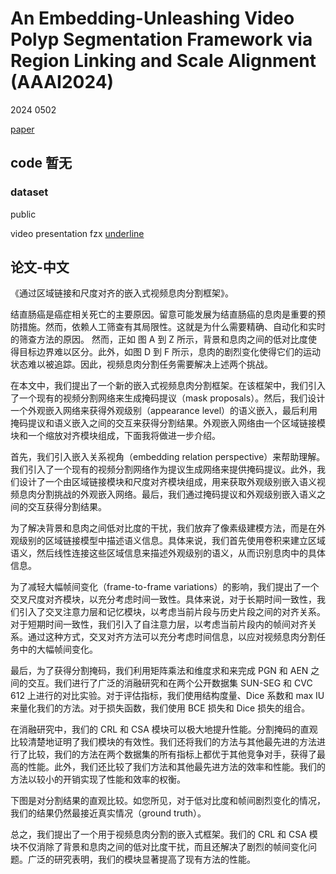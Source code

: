# An Embedding-Unleashing Video Polyp Segmentation Framework via Region Linking and Scale Alignment (AAAI2024)

2024 0502

[paper](https://ojs.aaai.org/index.php/AAAI/article/view/27942)

## code 暂无

### dataset
public

video presentation fzx [underline](https://underline.io/lecture/92467-an-embedding-unleashing-video-polyp-segmentation-framework-via-region-linking-and-scale-alignment)

## 论文-中文

《通过区域链接和尺度对齐的嵌入式视频息肉分割框架》。

结直肠癌是癌症相关死亡的主要原因。留意可能发展为结直肠癌的息肉是重要的预防措施。然而，依赖人工筛查有其局限性。这就是为什么需要精确、自动化和实时的筛查方法的原因。 然而，正如 图 A 到 Z 所示，背景和息肉之间的低对比度使得目标边界难以区分。此外，如图 D 到 F 所示，息肉的剧烈变化使得它们的运动状态难以被追踪。因此，视频息肉分割任务需要解决上述两个挑战。

在本文中，我们提出了一个新的嵌入式视频息肉分割框架。在该框架中，我们引入了一个现有的视频分割网络来生成掩码提议（mask proposals）。然后，我们设计一个外观嵌入网络来获得外观级别（appearance level）的语义嵌入，最后利用掩码提议和语义嵌入之间的交互来获得分割结果。外观嵌入网络由一个区域链接模块和一个缩放对齐模块组成，下面我将做进一步介绍。

首先，我们引入嵌入关系视角（embedding relation perspective）来帮助理解。我们引入了一个现有的视频分割网络作为提议生成网络来提供掩码提议。此外，我们设计了一个由区域链接模块和尺度对齐模块组成，用来获取外观级别嵌入语义视频息肉分割挑战的外观嵌入网络。最后，我们通过掩码提议和外观级别嵌入语义之间的交互获得分割结果。

为了解决背景和息肉之间低对比度的干扰，我们放弃了像素级建模方法，而是在外观级别的区域链接模型中描述语义信息。具体来说，我们首先使用卷积来建立区域语义，然后线性连接这些区域信息来描述外观级别的语义，从而识别息肉中的具体信息。

为了减轻大幅帧间变化（frame-to-frame variations）的影响，我们提出了一个交叉尺度对齐模块，以充分考虑时间一致性。具体来说，对于长期时间一致性，我们引入了交叉注意力层和记忆模块，以考虑当前片段与历史片段之间的对齐关系。对于短期时间一致性，我们引入了自注意力层，以考虑当前片段内的帧间对齐关系。通过这种方式，交叉对齐方法可以充分考虑时间信息，以应对视频息肉分割任务中的大幅帧间变化。

最后，为了获得分割掩码，我们利用矩阵乘法和维度求和来完成 PGN 和 AEN 之间的交互。我们进行了广泛的消融研究和在两个公开数据集 SUN-SEG 和 CVC 612 上进行的对比实验。对于评估指标，我们使用结构度量、Dice 系数和 max IU 来量化我们的方法。对于损失函数，我们使用 BCE 损失和 Dice 损失的组合。

在消融研究中，我们的 CRL 和 CSA 模块可以极大地提升性能。分割掩码的直观比较清楚地证明了我们模块的有效性。我们还将我们的方法与其他最先进的方法进行了比较，我们的方法在两个数据集的所有指标上都优于其他竞争对手，获得了最高的性能。此外，我们还比较了我们方法和其他最先进方法的效率和性能。我们的方法以较小的开销实现了性能和效率的权衡。

下图是对分割结果的直观比较。如您所见，对于低对比度和帧间剧烈变化的情况，我们的结果仍然最接近真实情况（ground truth）。

总之，我们提出了一个用于视频息肉分割的嵌入式框架。我们的 CRL 和 CSA 模块不仅消除了背景和息肉之间的低对比度干扰，而且还解决了剧烈的帧间变化问题。广泛的研究表明，我们的模块显著提高了现有方法的性能。
